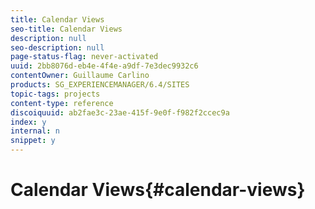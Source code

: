 ```yaml
---
title: Calendar Views
seo-title: Calendar Views
description: null
seo-description: null
page-status-flag: never-activated
uuid: 2bb8076d-eb4e-4f4e-a9df-7e3dec9932c6
contentOwner: Guillaume Carlino
products: SG_EXPERIENCEMANAGER/6.4/SITES
topic-tags: projects
content-type: reference
discoiquuid: ab2fae3c-23ae-415f-9e0f-f982f2ccec9a
index: y
internal: n
snippet: y
---
```


# Calendar Views{#calendar-views}

